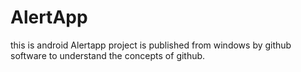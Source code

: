 # AlertApp
this is android Alertapp project is published from windows by github software to understand the concepts of github.
